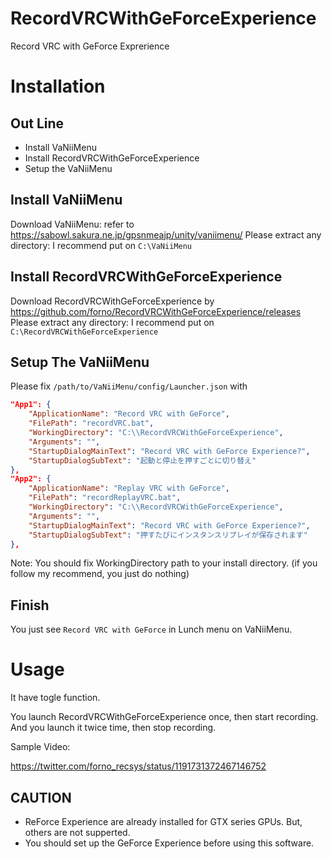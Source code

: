 # RecordVRCWithGeForceExperience
Record VRC with GeForce Exprerience

# Installation

## Out Line

- Install VaNiiMenu
- Install RecordVRCWithGeForceExperience
- Setup the VaNiiMenu

## Install VaNiiMenu
Download VaNiiMenu: refer to https://sabowl.sakura.ne.jp/gpsnmeajp/unity/vaniimenu/
Please extract any directory: I recommend put on `C:\VaNiiMenu`

## Install RecordVRCWithGeForceExperience
Download RecordVRCWithGeForceExperience by https://github.com/forno/RecordVRCWithGeForceExperience/releases
Please extract any directory: I recommend put on `C:\RecordVRCWithGeForceExperience`

## Setup The VaNiiMenu
Please fix `/path/to/VaNiiMenu/config/Launcher.json` with

```json
"App1": {
	"ApplicationName": "Record VRC with GeForce",
	"FilePath": "recordVRC.bat",
	"WorkingDirectory": "C:\\RecordVRCWithGeForceExperience",
	"Arguments": "",
	"StartupDialogMainText": "Record VRC with GeForce Experience?",
	"StartupDialogSubText": "起動と停止を押すごとに切り替え"
},
"App2": {
	"ApplicationName": "Replay VRC with GeForce",
	"FilePath": "recordReplayVRC.bat",
	"WorkingDirectory": "C:\\RecordVRCWithGeForceExperience",
	"Arguments": "",
	"StartupDialogMainText": "Record VRC with GeForce Experience?",
	"StartupDialogSubText": "押すたびにインスタンスリプレイが保存されます"
},
```

Note: You should fix WorkingDirectory path to your install directory. (if you follow my recommend, you just do nothing)

## Finish
You just see `Record VRC with GeForce` in Lunch menu on VaNiiMenu.

# Usage
It have togle function.

You launch RecordVRCWithGeForceExperience once, then start recording.
And you launch it twice time, then stop recording.

Sample Video:

https://twitter.com/forno_recsys/status/1191731372467146752

## CAUTION
- ReForce Experience are already installed for GTX series GPUs. But, others are not supperted.
- You should set up the GeForce Experience before using this software.